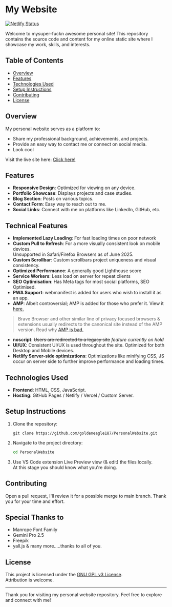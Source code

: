 # My Website

[![Netlify Status](https://api.netlify.com/api/v1/badges/34ecbd6b-bb46-4939-8d2c-8d40447bb3ff/deploy-status)](https://app.netlify.com/projects/hisray/deploys)

Welcome to mysuper-fuckn awesome personal site! This repository contains the source code and content for my online static site where I showcase my work, skills, and interests.

## Table of Contents

- [Overview](#overview)
- [Features](#features)
- [Technologies Used](#technologies-used)
- [Setup Instructions](#setup-instructions)
- [Contributing](#contributing)
- [License](#license)

## Overview

My personal website serves as a platform to:

- Share my professional background, achievements, and projects.
- Provide an easy way to contact me or connect on social media.
- Look cool 

Visit the live site here: [Click here!](https://hisray.netlify.app/) 

## Features

- **Responsive Design**: Optimized for viewing on any device.
- **Portfolio Showcase**: Displays projects and case studies.
- **Blog Section**: Posts on various topics.
- **Contact Form**: Easy way to reach out to me.
- **Social Links**: Connect with me on platforms like LinkedIn, GitHub, etc.

## Technical  Features
- **Implemented Lazy Loading**: For fast loading times on poor network
- **Custom Pull to Refresh**: For a more visually consistent look on mobile devices.<br> Unsupported in Safari/Firefox Browsers as of June 2025.
- **Custom Scrollbar**: Custom scrollbars project uniqueness and visual consistency.
- **Optimized Performance**: A generally good Lighthouse score
- **Service Workers**: Less load on server for repeat clients
- **SEO Optimisation**: Has Meta tags for most social platforms, SEO Optimised. 
- **PWA Support**: webmanifest is added for users who wish to install it as an app.
- **AMP**: Albeit controversial; AMP is added for those who prefer it. View it [here.](https://hisray.netlify.app/amp)
> Brave Browser and other similar line of privacy focused browsers & extensions usually redirects to the canonical site instead of the AMP version. Read why [AMP is bad.](https://www.theverge.com/23711172/google-amp-accelerated-mobile-pages-search-publishers-lawsuit)
- **noscript**: ~~Users are redirected to a legacy site~~ *feature currently on hold*
- **UI/UX**: Consistent UI/UX is used throughout the site. Optimized for both Desktop and Mobile devices.
-  **Netlify Server-side optimizations**: Optimizations like minifying CSS, JS occur on server side to further improve performance and loading times.



## Technologies Used

- **Frontend**: HTML, CSS, JavaScript.
- **Hosting**: GitHub Pages / Netlify / Vercel / Custom Server.

## Setup Instructions

1. Clone the repository:

   ```git
   git clone https://github.com/goldeneagle187/PersonalWebsite.git
   ```

2. Navigate to the project directory:

   ```bash
   cd PersonalWebsite
   ```

3. Use VS Code extension Live Preview view (& edit) the files locally.<br>
At this stage you should know what you're doing.

## Contributing

Open a pull request, I'll review it for a possible merge to main branch. Thank you for your time and effort. 

## Special Thanks to
- Manrope Font Family 
- Gemini Pro 2.5
- Freepik
- yall.js
& many more.....thanks to all of you.

## License

This project is licensed under the [GNU GPL v3 License](LICENSE).<br>
Attribution is welcome. 

---

Thank you for visiting my personal website repository. Feel free to explore and connect with me!
